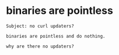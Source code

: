 # binaries are pointless

    Subject: no curl updaters?

    binaries are pointless and do nothing.

    why are there no updaters?
